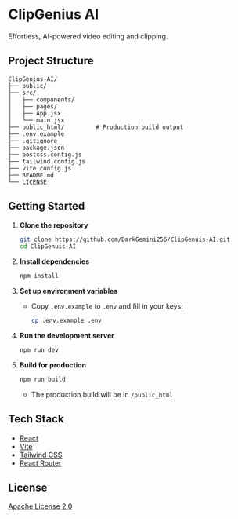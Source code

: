 
# ClipGenius AI

Effortless, AI-powered video editing and clipping.

## Project Structure

```
ClipGenius-AI/
├── public/
├── src/
│   ├── components/
│   ├── pages/
│   ├── App.jsx
│   └── main.jsx
├── public_html/         # Production build output
├── .env.example
├── .gitignore
├── package.json
├── postcss.config.js
├── tailwind.config.js
├── vite.config.js
├── README.md
└── LICENSE
```

## Getting Started

1. **Clone the repository**
   ```sh
   git clone https://github.com/DarkGemini256/ClipGenuis-AI.git
   cd ClipGenuis-AI
   ```

2. **Install dependencies**
   ```sh
   npm install
   ```

3. **Set up environment variables**
   - Copy `.env.example` to `.env` and fill in your keys:
     ```sh
     cp .env.example .env
     ```

4. **Run the development server**
   ```sh
   npm run dev
   ```

5. **Build for production**
   ```sh
   npm run build
   ```
   - The production build will be in `/public_html`

## Tech Stack

- [React](https://react.dev/)
- [Vite](https://vitejs.dev/)
- [Tailwind CSS](https://tailwindcss.com/)
- [React Router](https://reactrouter.com/)

## License

[Apache License 2.0](./LICENSE)
